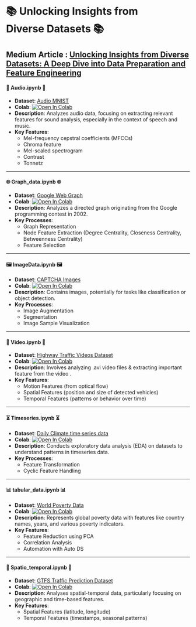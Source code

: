
# 📚 Unlocking Insights from Diverse Datasets 📚



Medium Article : [Unlocking Insights from Diverse Datasets: A Deep Dive into Data Preparation and Feature Engineering](https://medium.com/@aagamshah0812/unlocking-insights-from-diverse-datasets-a-deep-dive-into-data-preparation-and-feature-engineering-a5d788c90f7d)
---

#### 🎵 **Audio.ipynb** 🎵
- **Dataset**: [Audio MNIST](https://www.kaggle.com/datasets/alanchn31/free-spoken-digits?rvi=1)
- **Colab**: [![Open In Colab](https://colab.research.google.com/assets/colab-badge.svg)](https://colab.research.google.com/github/Aagam0812/DataMining/blob/main/Assignment9/Audio.ipynb)
- **Description**: Analyzes audio data, focusing on extracting relevant features for sound analysis, especially in the context of speech and music.
- **Key Features**:
  - Mel-frequency cepstral coefficients (MFCCs)
  - Chroma feature
  - Mel-scaled spectrogram
  - Contrast
  - Tonnetz

---

#### 🌐 **Graph_data.ipynb** 🌐
- **Dataset**: [Google Web Graph](https://www.kaggle.com/datasets/pappukrjha/google-web-graph)
- **Colab**: [![Open In Colab](https://colab.research.google.com/assets/colab-badge.svg)](https://colab.research.google.com/github/Aagam0812/DataMining/blob/main/Assignment9/Graph_data.ipynb)
- **Description**: Analyzes a directed graph originating from the Google programming contest in 2002.
- **Key Processes**:
  - Graph Representation
  - Node Feature Extraction (Degree Centrality, Closeness Centrality, Betweenness Centrality)
  - Feature Selection

---

#### 🖼️ **ImageData.ipynb** 🖼️
- **Dataset**: [CAPTCHA Images](https://www.kaggle.com/datasets/fournierp/captcha-version-2-images)
- **Colab**: [![Open In Colab](https://colab.research.google.com/assets/colab-badge.svg)](https://colab.research.google.com/github/Aagam0812/DataMining/blob/main/Assignment9/ImageData.ipynb)
- **Description**: Contains images, potentially for tasks like classification or object detection.
- **Key Processes**:
  - Image Augmentation
  - Segmentation
  - Image Sample Visualization

---

#### 🎥 **Video.ipynb** 🎥
- **Dataset**: [Highway Traffic Videos Dataset](https://www.kaggle.com/datasets/aryashah2k/highway-traffic-videos-dataset)
- **Colab**: [![Open In Colab](https://colab.research.google.com/assets/colab-badge.svg)](https://colab.research.google.com/github/Aagam0812/DataMining/blob/main/Assignment9/Video.ipynb)
- **Description**: Involves analyzing .avi video files & extracting important feature from the video .
- **Key Features**:
  - Motion Features (from optical flow)
  - Spatial Features (position and size of detected vehicles)
  - Temporal Features (patterns or behavior over time)

---

#### ⏳ **Timeseries.ipynb** ⏳
- **Dataset**: [Daily Climate time series data](https://www.kaggle.com/datasets/sumanthvrao/daily-climate-time-series-data)
- **Colab**: [![Open In Colab](https://colab.research.google.com/assets/colab-badge.svg)](https://colab.research.google.com/github/Aagam0812/DataMining/blob/main/Assignment9/Timeseries.ipynb)
- **Description**: Conducts exploratory data analysis (EDA) on datasets to understand patterns in timeseries data.
- **Key Processes**:
  - Feature Transformation
  - Cyclic Feature Handling

---

#### 📊 **tabular_data.ipynb** 📊
- **Dataset**: [World Poverty Data](https://www.kaggle.com/datasets/eishkaran/world-poverty-data)
- **Colab**: [![Open In Colab](https://colab.research.google.com/assets/colab-badge.svg)](https://colab.research.google.com/github/Aagam0812/DataMining/blob/main/Assignment9/tabular_data.ipynb)
- **Description**: Represents global poverty data with features like country names, years, and various poverty indicators.
- **Key Features**:
  - Feature Reduction using PCA
  - Correlation Analysis
  - Automation with Auto DS

---

#### 🌌 **Spatio_temporal.ipynb** 🌌
- **Dataset**: [GTFS Traffic Prediction Dataset](https://www.kaggle.com/datasets/charvibannur/gtfs-traffic-prediction-dataset)
- **Colab**: [![Open In Colab](https://colab.research.google.com/assets/colab-badge.svg)](https://colab.research.google.com/github/Aagam0812/DataMining/blob/main/Assignment9/Spatio_temporal.ipynb)
- **Description**: Analyses spatial-temporal data, particularly focusing on geographic and time-based features.
- **Key Features**:
  - Spatial Features (latitude, longitude)
  - Temporal Features (timestamps, seasonal patterns)

